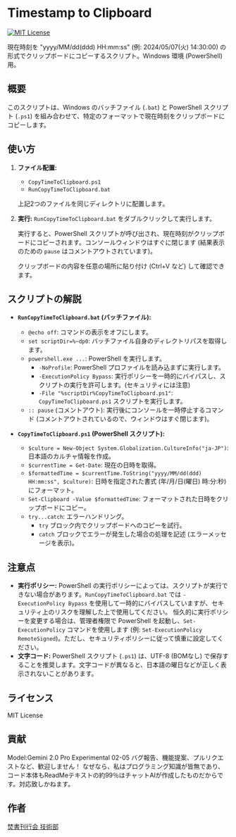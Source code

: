 # Timestamp to Clipboard

[![MIT License](https://img.shields.io/badge/license-MIT-blue.svg)](https://opensource.org/licenses/MIT)

現在時刻を "yyyy/MM/dd(ddd) HH:mm:ss" (例: 2024/05/07(火) 14:30:00) の形式でクリップボードにコピーするスクリプト。Windows 環境 (PowerShell) 用。

## 概要

このスクリプトは、Windows のバッチファイル (`.bat`) と PowerShell スクリプト (`.ps1`) を組み合わせて、特定のフォーマットで現在時刻をクリップボードにコピーします。

## 使い方

1.  **ファイル配置:**
    *   `CopyTimeToClipboard.ps1`
    *   `RunCopyTimeToClipboard.bat`

    上記2つのファイルを同じディレクトリに配置します。

2.  **実行:**
    `RunCopyTimeToClipboard.bat` をダブルクリックして実行します。

    実行すると、PowerShell スクリプトが呼び出され、現在時刻がクリップボードにコピーされます。コンソールウィンドウはすぐに閉じます (結果表示のための `pause` はコメントアウトされています)。

    クリップボードの内容を任意の場所に貼り付け (Ctrl+V など) して確認できます。

## スクリプトの解説

*   **`RunCopyTimeToClipboard.bat` (バッチファイル):**
    *   `@echo off`: コマンドの表示をオフにします。
    *   `set scriptDir=%~dp0`:  バッチファイル自身のディレクトリパスを取得します。
    *   `powershell.exe ...`: PowerShell を実行します。
        *   `-NoProfile`:  PowerShell プロファイルを読み込まずに実行します。
        *   `-ExecutionPolicy Bypass`:  実行ポリシーを一時的にバイパスし、スクリプトの実行を許可します。(セキュリティには注意)
        *   `-File "%scriptDir%CopyTimeToClipboard.ps1"`:  `CopyTimeToClipboard.ps1` スクリプトを実行します。
    *   `:: pause` (コメントアウト):  実行後にコンソールを一時停止するコマンド (コメントアウトされているので、ウィンドウはすぐ閉じます)。

*   **`CopyTimeToClipboard.ps1` (PowerShell スクリプト):**
    *   `$culture = New-Object System.Globalization.CultureInfo("ja-JP")`: 日本語のカルチャ情報を作成。
    *   `$currentTime = Get-Date`: 現在の日時を取得。
    *   `$formattedTime = $currentTime.ToString("yyyy/MM/dd(ddd) HH:mm:ss", $culture)`: 日時を指定された書式 (年/月/日(曜日) 時:分:秒) にフォーマット。
    *   `Set-Clipboard -Value $formattedTime`: フォーマットされた日時をクリップボードにコピー。
    *   `try...catch`:  エラーハンドリング。
        *   `try` ブロック内でクリップボードへのコピーを試行。
        *   `catch` ブロックでエラーが発生した場合の処理を記述 (エラーメッセージを表示)。

## 注意点

*   **実行ポリシー:**  PowerShell の実行ポリシーによっては、スクリプトが実行できない場合があります。`RunCopyTimeToClipboard.bat` では `-ExecutionPolicy Bypass` を使用して一時的にバイパスしていますが、セキュリティ上のリスクを理解した上で使用してください。  恒久的に実行ポリシーを変更する場合は、管理者権限で PowerShell を起動し、`Set-ExecutionPolicy` コマンドを使用します (例: `Set-ExecutionPolicy RemoteSigned`)。ただし、セキュリティポリシーに従って慎重に設定してください。
* **文字コード:** PowerShell スクリプト (`.ps1`) は、UTF-8 (BOMなし) で保存することを推奨します。文字コードが異なると、日本語の曜日などが正しく表示されないことがあります。

## ライセンス

MIT License

## 貢献
Model:Gemini 2.0 Pro Experimental 02-05
バグ報告、機能提案、プルリクエストなど、歓迎しません！ なぜなら、私はプログラミング知識が皆無であり、コード本体もReadMeテキストの約99％はチャットAIが作成したものだからです。対応致しかねます。

## 作者
[焚書刊行会 技術部](https://x.com/konatarochan)
